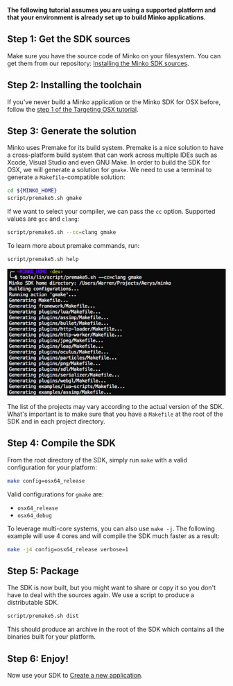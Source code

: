 **The following tutorial assumes you are using a supported platform and that your environment is already set up to build Minko applications.**

Step 1: Get the SDK sources
---------------------------

Make sure you have the source code of Minko on your filesystem. You can get them from our repository: [Installing the Minko SDK sources](../tutorial/Installing_the_SDK.md).

Step 2: Installing the toolchain
--------------------------------

If you've never build a Minko application or the Minko SDK for OSX before, follow the [step 1 of the Targeting OSX tutorial](../tutorial/Targeting_OS_X.md#step-1-install-the-toolchain).

Step 3: Generate the solution
-----------------------------

Minko uses Premake for its build system. Premake is a nice solution to have a cross-platform build system that can work across multiple IDEs such as Xcode, Visual Studio and even GNU Make. In order to build the SDK for OSX, we will generate a solution for `gmake`. We need to use a terminal to generate a `Makefile`-compatible solution:

```bash
cd ${MINKO_HOME}
script/premake5.sh gmake
```


If we want to select your compiler, we can pass the `cc` option. Supported values are `gcc` and `clang`:

```bash
script/premake5.sh --cc=clang gmake
```


To learn more about premake commands, run:

```bash
script/premake5.sh help
```


![](../../doc/image/Minko_linux_premake_gmake.jpg "../../doc/image/Minko_linux_premake_gmake.jpg")

The list of the projects may vary according to the actual version of the SDK. What's important is to make sure that you have a `Makefile` at the root of the SDK and in each project directory.

Step 4: Compile the SDK
-----------------------

From the root directory of the SDK, simply run `make` with a valid configuration for your platform:

```bash
make config=osx64_release
```


Valid configurations for `gmake` are:

-   `osx64_release`
-   `osx64_debug`

To leverage multi-core systems, you can also use `make -j`. The following example will use 4 cores and will compile the SDK much faster as a result:

```bash
make -j4 config=osx64_release verbose=1
```


Step 5: Package
---------------

The SDK is now built, but you might want to share or copy it so you don't have to deal with the sources again. We use a script to produce a distributable SDK.

```bash
script/premake5.sh dist
```


This should produce an archive in the root of the SDK which contains all the binaries built for your platform.

Step 6: Enjoy!
--------------

Now use your SDK to [Create a new application](../tutorial/Create_a_new_application.md).
